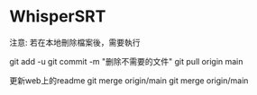 ﻿# WhisperSRT
注意: 若在本地刪除檔案後，需要執行

git add -u
git commit -m "删除不需要的文件"
git pull origin main

更新web上的readme
git merge origin/main
git merge origin/main


